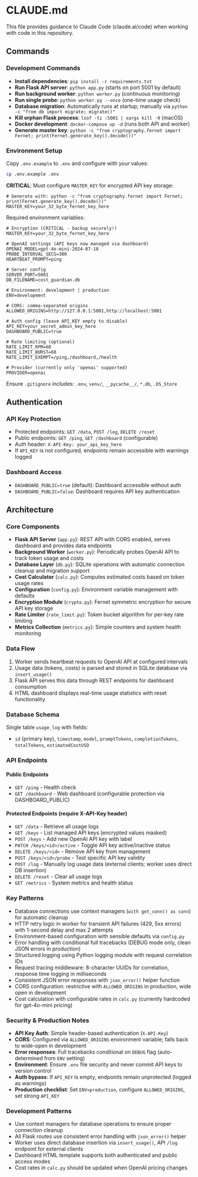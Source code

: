 # CLAUDE.md

This file provides guidance to Claude Code (claude.ai/code) when working with code in this repository.

## Commands

### Development Commands
- **Install dependencies**: `pip install -r requirements.txt`
- **Run Flask API server**: `python app.py` (starts on port 5001 by default)
- **Run background worker**: `python worker.py` (continuous monitoring)
- **Run single probe**: `python worker.py --once` (one-time usage check)
- **Database migration**: Automatically runs at startup; manually via `python -c "from db import migrate; migrate()"`
- **Kill orphan Flask process**: `lsof -ti :5001 | xargs kill -9` (macOS)
- **Docker development**: `docker-compose up -d` (runs both API and worker)
- **Generate master key**: `python -c "from cryptography.fernet import Fernet; print(Fernet.generate_key().decode())"`

### Environment Setup
Copy `.env.example` to `.env` and configure with your values:
```bash
cp .env.example .env
```

**CRITICAL**: Must configure `MASTER_KEY` for encrypted API key storage:
```
# Generate with: python -c "from cryptography.fernet import Fernet; print(Fernet.generate_key().decode())"
MASTER_KEY=your_32_byte_fernet_key_here
```

Required environment variables:
```
# Encryption (CRITICAL - backup securely!)
MASTER_KEY=your_32_byte_fernet_key_here

# OpenAI settings (API keys now managed via dashboard)
OPENAI_MODEL=gpt-4o-mini-2024-07-18
PROBE_INTERVAL_SECS=300
HEARTBEAT_PROMPT=ping

# Server config
SERVER_PORT=5001
DB_FILENAME=cost_guardian.db

# Environment: development | production
ENV=development

# CORS: comma-separated origins
ALLOWED_ORIGINS=http://127.0.0.1:5001,http://localhost:5001

# Auth config (leave API_KEY empty to disable)
API_KEY=your_secret_admin_key_here
DASHBOARD_PUBLIC=true

# Rate limiting (optional)
RATE_LIMIT_RPM=60
RATE_LIMIT_BURST=60
RATE_LIMIT_EXEMPT=/ping,/dashboard,/health

# Provider (currently only 'openai' supported)
PROVIDER=openai
```

Ensure `.gitignore` includes: `.env`, `venv/`, `__pycache__/`, `*.db`, `.DS_Store`

## Authentication

### API Key Protection
- Protected endpoints: `GET /data`, `POST /log`, `DELETE /reset`
- Public endpoints: `GET /ping`, `GET /dashboard` (configurable)
- Auth header: `X-API-Key: your_api_key_here`
- If `API_KEY` is not configured, endpoints remain accessible with warnings logged

### Dashboard Access
- `DASHBOARD_PUBLIC=true` (default): Dashboard accessible without auth
- `DASHBOARD_PUBLIC=false`: Dashboard requires API key authentication

## Architecture

### Core Components
- **Flask API Server** (`app.py`): REST API with CORS enabled, serves dashboard and provides data endpoints
- **Background Worker** (`worker.py`): Periodically probes OpenAI API to track token usage and costs
- **Database Layer** (`db.py`): SQLite operations with automatic connection cleanup and migration support
- **Cost Calculator** (`calc.py`): Computes estimated costs based on token usage rates
- **Configuration** (`config.py`): Environment variable management with defaults
- **Encryption Module** (`crypto.py`): Fernet symmetric encryption for secure API key storage
- **Rate Limiter** (`rate_limit.py`): Token bucket algorithm for per-key rate limiting
- **Metrics Collection** (`metrics.py`): Simple counters and system health monitoring

### Data Flow
1. Worker sends heartbeat requests to OpenAI API at configured intervals
2. Usage data (tokens, costs) is parsed and stored in SQLite database via `insert_usage()`
3. Flask API serves this data through REST endpoints for dashboard consumption
4. HTML dashboard displays real-time usage statistics with reset functionality

### Database Schema
Single table `usage_log` with fields:
- `id` (primary key), `timestamp`, `model`, `promptTokens`, `completionTokens`, `totalTokens`, `estimatedCostUSD`

### API Endpoints

#### Public Endpoints
- `GET /ping` - Health check
- `GET /dashboard` - Web dashboard (configurable protection via DASHBOARD_PUBLIC)

#### Protected Endpoints (require X-API-Key header)
- `GET /data` - Retrieve all usage logs
- `GET /keys` - List managed API keys (encrypted values masked)
- `POST /keys` - Add new OpenAI API key with label
- `PATCH /keys/<id>/active` - Toggle API key active/inactive status  
- `DELETE /keys/<id>` - Remove API key from management
- `POST /keys/<id>/probe` - Test specific API key validity
- `POST /log` - Manually log usage data (external clients; worker uses direct DB insertion)
- `DELETE /reset` - Clear all usage logs
- `GET /metrics` - System metrics and health status

### Key Patterns
- Database connections use context managers (`with get_conn() as conn`) for automatic cleanup
- HTTP retry logic in worker for transient API failures (429, 5xx errors) with 1-second delay and max 2 attempts
- Environment-based configuration with sensible defaults via `config.py`
- Error handling with conditional full tracebacks (DEBUG mode only, clean JSON errors in production)
- Structured logging using Python logging module with request correlation IDs
- Request tracing middleware: 8-character UUIDs for correlation, response time logging in milliseconds
- Consistent JSON error responses with `json_error()` helper function
- CORS configuration: restrictive with `ALLOWED_ORIGINS` in production, wide open in development
- Cost calculation with configurable rates in `calc.py` (currently hardcoded for gpt-4o-mini pricing)

### Security & Production Notes
- **API Key Auth**: Simple header-based authentication (`X-API-Key`)
- **CORS**: Configured via `ALLOWED_ORIGINS` environment variable; falls back to wide-open in development
- **Error responses**: Full tracebacks conditional on `DEBUG` flag (auto-determined from `ENV` setting)
- **Environment**: Ensure `.env` file security and never commit API keys to version control
- **Auth bypass**: If `API_KEY` is empty, endpoints remain unprotected (logged as warnings)
- **Production checklist**: Set `ENV=production`, configure `ALLOWED_ORIGINS`, set strong `API_KEY`

### Development Patterns
- Use context managers for database operations to ensure proper connection cleanup
- All Flask routes use consistent error handling with `json_error()` helper
- Worker uses direct database insertion via `insert_usage()`, API `/log` endpoint for external clients
- Dashboard HTML template supports both authenticated and public access modes
- Cost rates in `calc.py` should be updated when OpenAI pricing changes